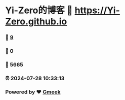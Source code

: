 # Yi-Zero的博客 :link: https://Yi-Zero.github.io 
### :page_facing_up: [9](https://Yi-Zero.github.io/tag.html) 
### :speech_balloon: 0 
### :hibiscus: 5665 
### :alarm_clock: 2024-07-28 10:33:13 
### Powered by :heart: [Gmeek](https://github.com/Meekdai/Gmeek)
